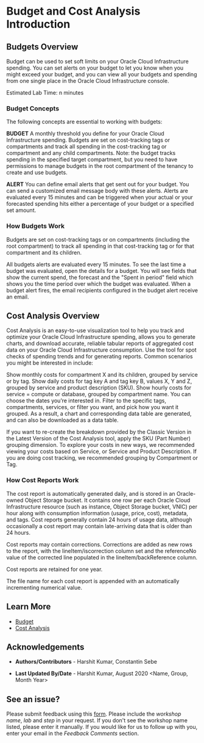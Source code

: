 # Budget and Cost Analysis Introduction

## Budgets Overview
Budget can be used to set soft limits on your Oracle Cloud Infrastructure spending. You can set alerts on your budget to let you know when you might exceed your budget, and you can view all your budgets and spending from one single place in the Oracle Cloud Infrastructure console.

Estimated Lab Time: n minutes

### Budget Concepts
The following concepts are essential to working with budgets:

**BUDGET**
A monthly threshold you define for your Oracle Cloud Infrastructure spending. Budgets are set on cost-tracking tags or compartments and track all spending in the cost-tracking tag or compartment and any child compartments. Note: the budget tracks spending in the specified target compartment, but you need to have permissions to manage budgets in the root compartment of the tenancy to create and use budgets.

**ALERT**
You can define email alerts that get sent out for your budget. You can send a customized email message body with these alerts. Alerts are evaluated every 15 minutes and can be triggered when your actual or your forecasted spending hits either a percentage of your budget or a specified set amount.

[](youtube:uBIOGMqvMos)

### How Budgets Work

Budgets are set on cost-tracking tags or on compartments (including the root compartment) to track all spending in that cost-tracking tag or for that compartment and its children.

All budgets alerts are evaluated every 15 minutes. To see the last time a budget was evaluated, open the details for a budget. You will see fields that show the current spend, the forecast and the "Spent in period" field which shows you the time period over which the budget was evaluated. When a budget alert fires, the email recipients configured in the budget alert receive an email.

## Cost Analysis Overview

Cost Analysis is an easy-to-use visualization tool to help you track and optimize your Oracle Cloud Infrastructure spending, allows you to generate charts, and download accurate, reliable tabular reports of aggregated cost data on your Oracle Cloud Infrastructure consumption. Use the tool for spot checks of spending trends and for generating reports. Common scenarios you might be interested in include:

Show monthly costs for compartment X and its children, grouped by service or by tag.
Show daily costs for tag key A and tag key B, values X, Y and Z, grouped by service and product description (SKU).
Show hourly costs for service = compute or database, grouped by compartment name.
You can choose the dates you’re interested in. Filter to the specific tags, compartments, services, or filter you want, and pick how you want it grouped. As a result, a chart and corresponding data table are generated, and can also be downloaded as a data table.

If you want to re-create the breakdown provided by the Classic Version in the Latest Version of the Cost Analysis tool, apply the SKU (Part Number) grouping dimension. To explore your costs in new ways, we recommended viewing your costs based on Service, or Service and Product Description. If you are doing cost tracking, we recommended grouping by Compartment or Tag.

### How Cost Reports Work

The cost report is automatically generated daily, and is stored in an Oracle-owned Object Storage bucket. It contains one row per each Oracle Cloud Infrastructure resource (such as instance, Object Storage bucket, VNIC) per hour along with consumption information (usage, price, cost), metadata, and tags. Cost reports generally contain 24 hours of usage data, although occasionally a cost report may contain late-arriving data that is older than 24 hours.

Cost reports may contain corrections. Corrections are added as new rows to the report, with the lineItem/iscorrection column set and the referenceNo value of the corrected line populated in the lineItem/backReference column.

Cost reports are retained for one year.

The file name for each cost report is appended with an automatically incrementing numerical value.


## Learn More


* [Budget](https://docs.cloud.oracle.com/en-us/iaas/Content/Billing/Concepts/budgetsoverview.htm)
* [Cost Analysis](https://docs.cloud.oracle.com/en-us/iaas/Content/Billing/Concepts/costanalysisoverview.htm)

## Acknowledgements
- **Authors/Contributors** - Harshit Kumar, Constantin Sebe
* **Last Updated By/Date** - Harshit Kumar, August 2020 <Name, Group, Month Year>

## See an issue?
Please submit feedback using this [form](https://apexapps.oracle.com/pls/apex/f?p=133:1:::::P1_FEEDBACK:1). Please include the *workshop name*, *lab* and *step* in your request.  If you don't see the workshop name listed, please enter it manually. If you would like for us to follow up with you, enter your email in the *Feedback Comments* section.
